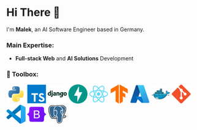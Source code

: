 # Hi There 👋

I'm **Malek**, an AI Software Engineer based in Germany.

### Main Expertise:
- **Full-stack Web** and **AI Solutions** Development

### 🧰 Toolbox:
<p>
  <img src="https://github.com/devicons/devicon/blob/master/icons/python/python-original.svg" alt="Python logo" width="50" height="50"/>
  <img src="https://github.com/devicons/devicon/blob/master/icons/typescript/typescript-original.svg" alt="Typescript logo" width="50" height="50"/>
  <img src="https://github.com/devicons/devicon/blob/master/icons/django/django-plain-wordmark.svg" alt="Django logo" width="50" height="50"/>
  <img src="https://github.com/devicons/devicon/blob/master/icons/fastapi/fastapi-original.svg" alt="Django logo" width="50" height="50"/>
  <img src="https://github.com/devicons/devicon/blob/master/icons/react/react-original.svg" alt="React logo" width="50" height="50"/>
  <img src="https://github.com/devicons/devicon/blob/master/icons/tensorflow/tensorflow-original.svg" alt="TensorFlow logo" width="50" height="50"/>
  <img src="https://github.com/devicons/devicon/blob/master/icons/azure/azure-original.svg" alt="Azure logo" width="50" height="50"/>
  <img src="https://github.com/devicons/devicon/blob/master/icons/docker/docker-original.svg" alt="Azure logo" width="50" height="50"/>
  <img src="https://github.com/devicons/devicon/blob/master/icons/git/git-original.svg" alt="Azure logo" width="50" height="50"/>
  <img src="https://github.com/devicons/devicon/blob/master/icons/vscode/vscode-original.svg" alt="Azure logo" width="50" height="50"/>
  <img src="https://github.com/devicons/devicon/blob/master/icons/bootstrap/bootstrap-original.svg" alt="Azure logo" width="50" height="50"/>
  <img src="https://github.com/devicons/devicon/blob/master/icons/postgresql/postgresql-original.svg" alt="Azure logo" width="50" height="50"/>
</p>
